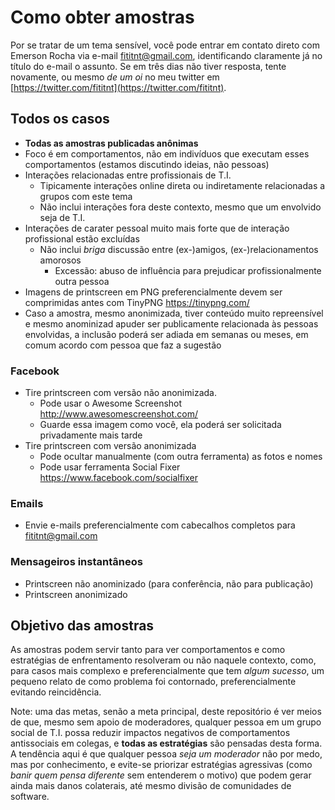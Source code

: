 # Como obter amostras

Por se tratar de um tema sensível, você pode entrar em contato direto com
Emerson Rocha via e-mail fititnt@gmail.com, identificando claramente já no
título do e-mail o assunto. Se em três dias não tiver resposta, tente novamente,
ou mesmo _de um oi_ no meu twitter em [https://twitter.com/fititnt](https://twitter.com/fititnt).

## Todos os casos

- **Todas as amostras publicadas anônimas**
- Foco é em comportamentos, não em indivíduos que executam esses comportamentos (estamos discutindo ideias, não pessoas)
- Interações relacionadas entre profissionais de T.I.
  - Tipicamente interações online direta ou indiretamente relacionadas a grupos com este tema
  - Não inclui interações fora deste contexto, mesmo que um envolvido seja de T.I.
- Interações de carater pessoal muito mais forte que de interação profissional estão excluídas
  - Não inclui _briga_ discussão entre (ex-)amigos, (ex-)relacionamentos amorosos
    - Excessão: abuso de influência para prejudicar profissionalmente outra pessoa
- Imagens de printscreen em PNG preferencialmente devem ser comprimidas antes com TinyPNG https://tinypng.com/
- Caso a amostra, mesmo anonimizada, tiver conteúdo muito repreensível e mesmo
  anominizad apuder ser publicamente relacionada às pessoas envolvidas, a
  inclusão poderá ser adiada em semanas ou meses, em comum acordo com pessoa que
  faz a sugestão

### Facebook
- Tire printscreen com versão não anonimizada.
  - Pode usar o Awesome Screenshot http://www.awesomescreenshot.com/
  - Guarde essa imagem como você, ela poderá ser solicitada privadamente mais tarde
- Tire printscreen com versão anonimizada
  - Pode ocultar manualmente (com outra ferramenta) as fotos e nomes
  - Pode usar ferramenta Social Fixer https://www.facebook.com/socialfixer

### Emails
- Envie e-mails preferencialmente com cabecalhos completos para fititnt@gmail.com

### Mensageiros instantâneos
- Printscreen não anominizado (para conferência, não para publicação)
- Printscreen anonimizado

## Objetivo das amostras
As amostras podem servir tanto para ver comportamentos e como estratégias de
enfrentamento resolveram ou não naquele contexto, como, para casos mais
complexo e preferencialmente que tem _algum sucesso_, um pequeno relato de como
problema foi contornado, preferencialmente evitando reincidência.

Note: uma das metas, senão a meta principal, deste repositório é ver meios de
que, mesmo sem apoio de moderadores, qualquer pessoa em um grupo social de T.I.
possa reduzir impactos negativos de comportamentos antissociais em colegas, e
**todas as estratégias** são pensadas desta forma. A tendência aqui é que
qualquer pessoa _seja um moderador_ não por medo, mas por conhecimento, e
evite-se priorizar estratégias agressivas (como _banir quem pensa diferente_
sem entenderem o motivo) que podem gerar ainda mais danos colaterais, até
mesmo divisão de comunidades de software.
